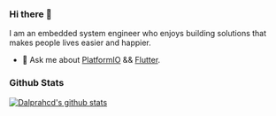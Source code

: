 ### Hi there 👋

I am an embedded system engineer who enjoys building solutions that makes people lives easier and happier.

- 💬 Ask me about [PlatformIO](https://platformio.org/) && [Flutter](https://flutter.dev/).

### Github Stats
[![Dalprahcd's github stats](https://github-readme-stats.vercel.app/api?username=dalprahcd&show_icons=true)](https://github.com/anuraghazra/github-readme-stats)
